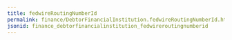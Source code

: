 ```yaml
---
title: fedwireRoutingNumberId
permalink: finance/DebtorFinancialInstitution.fedwireRoutingNumberId.html
jsonid: finance_debtorfinancialinstitution_fedwireroutingnumberid
---
```

